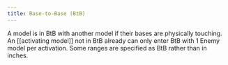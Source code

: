 ```yaml
---
title: Base-to-Base (BtB)
---
```

A model is in BtB with another model if their bases are physically touching.
An [[activating model]] not in BtB already can only enter BtB with 1 Enemy model per activation.
Some ranges are specified as BtB rather than in inches. 